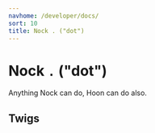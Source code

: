 ```yaml
---
navhome: /developer/docs/
sort: 10
title: Nock . ("dot")
---
```


# Nock `.` ("dot")

Anything Nock can do, Hoon can do also.

## Twigs

<list dataPreview="true" className="runes"></list>
